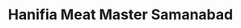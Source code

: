 ---
title: "Hanifia Meat Master Samanabad"
url: /karachi/hanifia-meat-master-samanabad/
shop: butcher
---